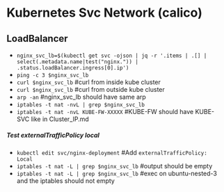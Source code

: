 # Kubernetes Svc Network (calico)

## LoadBalancer
- `nginx_svc_lb=$(kubectl get svc -ojson | jq -r '.items | .[] | select(.metadata.name|test("nginx.")) | .status.loadBalancer.ingress[0].ip')`
- `ping -c 3 $nginx_svc_lb`
- `curl $nginx_svc_lb` #curl from inside kube cluster
- `curl $nginx_svc_lb` #curl from outside kube cluster
- `arp -an` #nginx_svc_lb should have same arp
- `iptables -t nat -nvL | grep $nginx_svc_lb`
- `iptables -t nat -nvL KUBE-FW-XXXXX` #KUBE-FW should have KUBE-SVC like in Cluster_IP.md

##### Test externalTrafficPolicy local
- `kubectl edit svc/nginx-deployment` #Add `externalTrafficPolicy: Local`
- `iptables -t nat -L | grep $nginx_svc_lb` #output should be empty
- `iptables -t nat -L | grep $nginx_svc_lb` #exec on ubuntu-nested-3 and the iptables should not empty